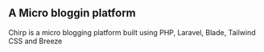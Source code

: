 ## A Micro bloggin platform 
Chirp is a micro blogging platform built using PHP, Laravel, Blade, Tailwind CSS and Breeze